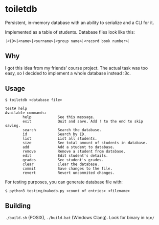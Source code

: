 # toiletdb

Persistent, in-memory database with an ability to serialize and a CLI for it.

Implemented as a table of students. Database files look like this:
```
|<ID>|<name>|<surname>|<group name>|<record book number>|
```

## Why

I got this idea from my friends' course project.
The actual task was too easy, so I decided to implement a whole database instead :3c.

## Usage

```console
$ toiletdb <database file>
```

```console
test# help
Available commands:
        help            See this message.
        exit            Quit and save. Add ! to the end to skip saving.
        search          Search the database.
        id              Search by ID.
        list            List all students.
        size            See total amount of students in database.
        add             Add a student to database.
        remove          Remove a student from database.
        edit            Edit student's details.
        grades          See student's grades.
        clear           Clear the database.
        commit          Save changes to the file.
        revert          Revert uncommited changes.
```

For testing purposes, you can generate database file with:
```console
$ python3 testing/makedb.py <count of entries> <filename>
```

## Building

`./build.sh` (POSIX), `./build.bat` (Windows Clang). Look for binary in `bin/`
